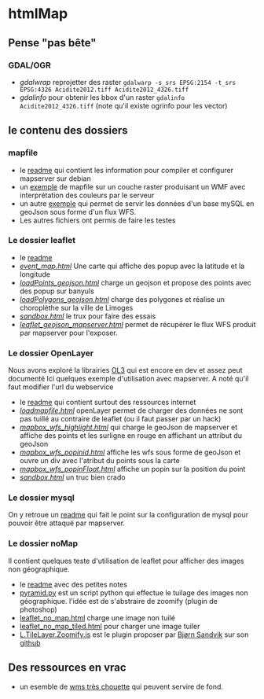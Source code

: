 htmlMap
=======

## Pense "pas bête" ##
### GDAL/OGR ####
* _gdalwrap_ reprojetter des raster `gdalwarp -s_srs EPSG:2154 -t_srs EPSG:4326 Acidite2012.tiff Acidite2012_4326.tiff`
* _gdalinfo_ pour obtenir les bbox d'un raster `gdalinfo Acidite2012_4326.tiff` (note qu'il existe ogrinfo pour les vector)

## le contenu des dossiers ##

### mapfile ###

* le [readme](mapfile/README.md) qui contient les information pour compiler et configurer
mapserver sur debian
* un [exemple](mapfile/banyuls3857.map) de mapfile sur un couche raster
produisant un WMF avec interprétation des couleurs par le serveur
* un autre [exemple](mapfile/monasteres_wfs.map) qui permet de servir
les données d'un base mySQL en geoJson sous forme d'un flux WFS.
* Les autres fichiers ont permis de faire les testes

### Le dossier leaflet ###

* le [readme](howTo_leaflet/README.md)
* _[event_map.html](howTo_leaflet/event_map.html)_ Une carte qui affiche des popup
avec la latitude et la longitude
* _[loadPoints_geojson.html](howTo_leaflet/loadPoints_geojson.html)_ charge un geojson
et propose des points avec des popup sur banyuls
* _[loadPolygons_geojson.html](howTo_leaflet/loadPolygons_geojson.html)_ charge des
polygones et réalise un choroplèthe sur la ville de Limoges
* _[sandbox.html](howTo_leaflet/sandbox.html)_ le trux pour faire des essais
* _[leaflet_geojson_mapserver.html](howTo_leaflet/leaflet_geojson_mapserver.html)_
permet de récupérer le flux WFS produit par mapserver pour l'exposer.


### Le dossier OpenLayer ###
Nous avons exploré la librairies [OL3](http://openlayers.org/) qui est encore en dev et assez peut documenté
Ici quelques exemple d'utilisation avec mapserver. A noté qu'il faut modifier l'url du webservice
* le [readme](howTo_ol/README.md) qui contient surtout des ressources internet
* _[loadmapfile.html](howTo_ol/loadmapfile.html)_ openLayer permet de charger des données ne sont pas tuillé
au contraire de leaflet (ou il faut passer par un hack)
* _[mapbox_wfs_highlight.html](howTo_ol/mapbox_wfs_highlight)_ qui charge le geoJson
de mapserver et affiche des points et les surligne en rouge  en affichant un attribut
 du geoJson
* _[mapbox_wfs_popinid.html](howTo_ol/mapbox_wfs_popinid.html)_ affiche les
wfs sous forme de geoJson et ouvre un div avec l'atribut du points sous la carte
* _[mapbox_wfs_popinFloat.html](howTo_ol/mapbox_wfs_popinFloat.html)_ affiche un popin sur la position
du  point
* _[sandbox.html](howTo_ol/sandbox.html)_ un truc bien crado

### Le dossier mysql ###
On y retroue un [readme](mysql/readme.md) qui fait le point sur la configuration
de mysql pour pouvoir être attaqué par mapserver.

### Le dossier noMap ###
Il contient quelques teste d'utilisation de leaflet pour afficher des images non
géographique.
* le [readme](noMap/readme.md) avec des petites notes
* [pyramid.py](noMap/pyramid.py) est un script python qui effectue le tuilage
des images non géographique. l'idée est de s'abstraire de zoomify (plugin de photoshop)
* [leaflet_no_map.html](noMap/leaflet_no_map.html) charge une image non tuilé
* [leaflet_no_map_tiled.html](noMap/leaflet_no_map_tiled.html) pour charger une image tuiler
* [L.TileLayer.Zoomify.js](noMap/L.TileLayer.Zoomify.js) est le plugin proposer par
[Bjørn Sandvik](http://blog.thematicmapping.org/)  sur son [github](https://github.com/turban/Leaflet.Zoomify)


## Des ressources en vrac ##
* un esemble de [wms très chouette](http://homepage.ntlworld.com/keir.clarke/leaflet/leafletlayers.htm) qui peuvent servire
de fond.
